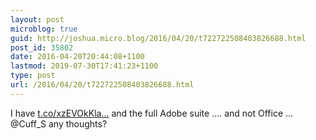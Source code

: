 ```yaml
---
layout: post
microblog: true
guid: http://joshua.micro.blog/2016/04/20/t722722508403826688.html
post_id: 35802
date: 2016-04-20T20:44:08+1100
lastmod: 2019-07-30T17:41:23+1100
type: post
url: /2016/04/20/t722722508403826688.html
---
```

I have [t.co/xzEVOkKla...](https://t.co/xzEVOkKlar) and the full Adobe suite .... and not Office ... @Cuff_S any thoughts?
